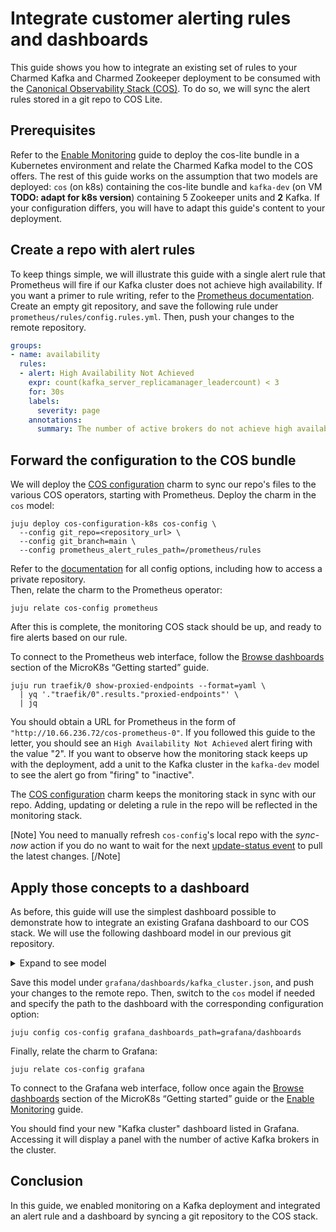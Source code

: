 # Integrate customer alerting rules and dashboards

This guide shows you how to integrate an existing set of rules to your Charmed Kafka and Charmed Zookeeper deployment to be consumed with the [Canonical Observability Stack (COS)](https://charmhub.io/topics/canonical-observability-stack).
To do so, we will sync the alert rules stored in a git repo to COS Lite.

## Prerequisites

Refer to the [Enable Monitoring](/t/charmed-kafka-documentation-how-to-enable-monitoring/10283) guide to deploy the cos-lite bundle in a Kubernetes environment and relate the Charmed Kafka model to the COS offers.
The rest of this guide works on the assumption that two models are deployed: `cos` (on k8s) containing the cos-lite bundle and `kafka-dev` (on VM **TODO: adapt for k8s version**) containing 5 Zookeeper units and **2** Kafka.
If your configuration differs, you will have to adapt this guide's content to your deployment.

## Create a repo with alert rules

To keep things simple, we will illustrate this guide with a single alert rule that Prometheus will fire if our Kafka cluster does not achieve high availability.
If you want a primer to rule writing, refer to the [Prometheus documentation](https://prometheus.io/docs/prometheus/latest/configuration/alerting_rules/).  
Create an empty git repository, and save the following rule under `prometheus/rules/config.rules.yml`.
Then, push your changes to the remote repository.

```yaml
groups:
- name: availability
  rules:
  - alert: High Availability Not Achieved
    expr: count(kafka_server_replicamanager_leadercount) < 3
    for: 30s
    labels:
      severity: page
    annotations:
      summary: The number of active brokers do not achieve high availability
```


## Forward the configuration to the COS bundle

We will deploy the [COS configuration](https://charmhub.io/cos-configuration-k8s) charm to sync our repo's files to the various COS operators, starting with Prometheus.
Deploy the charm in the `cos` model:

```shell
juju deploy cos-configuration-k8s cos-config \
  --config git_repo=<repository_url> \
  --config git_branch=main \
  --config prometheus_alert_rules_path=/prometheus/rules
```

Refer to the [documentation](https://charmhub.io/cos-configuration-k8s/configure) for all config options, including how to access a private repository.  
Then, relate the charm to the Prometheus operator:

```shell
juju relate cos-config prometheus
```

After this is complete, the monitoring COS stack should be up, and ready to fire alerts based on our rule.

To connect to the Prometheus web interface, follow the [Browse dashboards](https://charmhub.io/topics/canonical-observability-stack/tutorials/install-microk8s#heading--browse-dashboards) section of the MicroK8s “Getting started” guide.

```shell
juju run traefik/0 show-proxied-endpoints --format=yaml \
  | yq '."traefik/0".results."proxied-endpoints"' \
  | jq
```

You should obtain a URL for Prometheus in the form of `"http://10.66.236.72/cos-prometheus-0"`.
If you followed this guide to the letter, you should see an `High Availability Not Achieved` alert firing with the value "2".
If you want to observe how the monitoring stack keeps up with the deployment, add a unit to the Kafka cluster in the `kafka-dev` model to see the alert go from "firing" to "inactive".


The [COS configuration](https://charmhub.io/cos-configuration-k8s) charm keeps the monitoring stack in sync with our repo.
Adding, updating or deleting a rule in the repo will be reflected in the monitoring stack.

[Note]
You need to manually refresh `cos-config`'s local repo with the *sync-now* action if you do no want to wait for the next [update-status event]() to pull the latest changes.
[/Note]

## Apply those concepts to a dashboard

As before, this guide will use the simplest dashboard possible to demonstrate how to integrate an existing Grafana dashboard to our COS stack. We will use the following dashboard model in our previous git repository.

<details><summary>Expand to see model</summary>

```json
{
  "annotations": {
    "list": [
      {
        "builtIn": 1,
        "datasource": {
          "type": "grafana",
          "uid": "-- Grafana --"
        },
        "enable": true,
        "hide": true,
        "iconColor": "rgba(0, 211, 255, 1)",
        "name": "Annotations & Alerts",
        "type": "dashboard"
      }
    ]
  },
  "editable": true,
  "fiscalYearStartMonth": 0,
  "graphTooltip": 0,
  "id": 10,
  "links": [],
  "liveNow": false,
  "panels": [
    {
      "datasource": {
        "type": "prometheus",
        "uid": "${prometheusds}"
      },
      "fieldConfig": {
        "defaults": {
          "mappings": [],
          "thresholds": {
            "mode": "absolute",
            "steps": [
              {
                "color": "red",
                "value": null
              },
              {
                "color": "green",
                "value": 3
              }
            ]
          },
          "unit": "short"
        },
        "overrides": []
      },
      "gridPos": {
        "h": 7,
        "w": 9,
        "x": 0,
        "y": 0
      },
      "id": 1,
      "options": {
        "colorMode": "background",
        "graphMode": "none",
        "justifyMode": "auto",
        "orientation": "auto",
        "reduceOptions": {
          "calcs": [
            "lastNotNull"
          ],
          "fields": "",
          "values": false
        },
        "textMode": "auto"
      },
      "pluginVersion": "9.5.3",
      "targets": [
        {
          "datasource": {
            "type": "prometheus",
            "uid": "${prometheusds}"
          },
          "editorMode": "code",
          "expr": "count(kafka_server_replicamanager_leadercount)",
          "legendFormat": "__auto",
          "range": true,
          "refId": "A"
        }
      ],
      "title": "# Number of active brokers",
      "type": "stat"
    }
  ],
  "refresh": "",
  "schemaVersion": 38,
  "style": "dark",
  "tags": [],
  "templating": {
    "list": []
  },
  "time": {
    "from": "now-6h",
    "to": "now"
  },
  "timepicker": {},
  "timezone": "",
  "title": "Kafka cluster",
  "uid": "d05ae829-3279-4af5-99df-de8b9b32fc10",
  "version": 3,
  "weekStart": ""
}
```

</details>

Save this model under `grafana/dashboards/kafka_cluster.json`, and push your changes to the remote repo.
Then, switch to the `cos` model if needed and specify the path to the dashboard with the corresponding configuration option:

```
juju config cos-config grafana_dashboards_path=grafana/dashboards
```

Finally, relate the charm to Grafana:

```
juju relate cos-config grafana
```


To connect to the Grafana web interface, follow once again the [Browse dashboards](https://charmhub.io/topics/canonical-observability-stack/tutorials/install-microk8s#heading--browse-dashboards) section of the MicroK8s “Getting started” guide or the [Enable Monitoring](/t/charmed-kafka-documentation-how-to-enable-monitoring/10283) guide.

You should find your new "Kafka cluster" dashboard listed in Grafana.
Accessing it will display a panel with the number of active Kafka brokers in the cluster.

## Conclusion

In this guide, we enabled monitoring on a Kafka deployment and integrated an alert rule and a dashboard by syncing a git repository to the COS stack.
